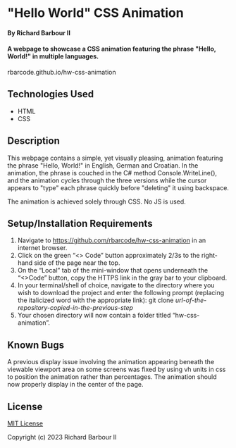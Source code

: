 # "Hello World" CSS Animation

#### By Richard Barbour II

#### A webpage to showcase a CSS animation featuring the phrase "Hello, World!" in multiple languages.
rbarcode.github.io/hw-css-animation

## Technologies Used

* HTML
* CSS


## Description

This webpage contains a simple, yet visually pleasing, animation featuring the phrase "Hello, World!" in English, German and Croatian. In the animation, the phrase is couched in the C# method Console.WriteLine(), and the animation cycles through the three versions while the cursor appears to "type" each phrase quickly before "deleting" it using backspace.

The animation is achieved solely through CSS. No JS is used.

## Setup/Installation Requirements

1. Navigate to https://github.com/rbarcode/hw-css-animation in an internet browser.
2. Click on the green “<> Code” button approximately 2/3s to the right-hand side of the page near the top.
3. On the “Local” tab of the mini-window that opens underneath the “<>Code” button, copy the HTTPS link in the gray bar to your clipboard.
4. In your terminal/shell of choice, navigate to the directory where you wish to download the project and enter the following prompt (replacing the italicized word with the appropriate link): git clone *url-of-the-repository-copied-in-the-previous-step*
5. Your chosen directory will now contain a folder titled “hw-css-animation”.

## Known Bugs

A previous display issue involving the animation appearing beneath the viewable viewport area on some screens was fixed by using vh units in css to position the animation rather than percentages. The animation should now properly display in the center of the page.

## License

[MIT License](https://choosealicense.com/licenses/mit/)

Copyright (c) 2023 Richard Barbour II
